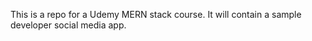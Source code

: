 This is a repo for a Udemy MERN stack course. It will contain a sample developer social media app. 
